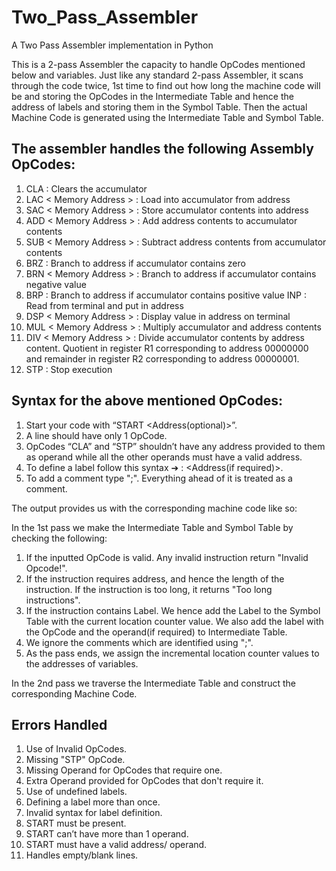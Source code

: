 # Two_Pass_Assembler
A Two Pass Assembler implementation in Python

This is a 2-pass Assembler the capacity to handle OpCodes mentioned below and variables. Just like any standard 2-pass Assembler, it scans through the code twice, 1st time to find out how long the machine code will be and storing the OpCodes in the Intermediate Table and hence the address of labels and storing them in the Symbol Table. Then the actual Machine Code is generated using the Intermediate Table and Symbol Table.

## The assembler handles the following Assembly OpCodes:

1. CLA : Clears the accumulator
2. LAC < Memory Address > : Load into accumulator from address
3. SAC < Memory Address > : Store accumulator contents into address
4. ADD < Memory Address > : Add address contents to accumulator contents
5. SUB < Memory Address > : Subtract address contents from accumulator contents 
6. BRZ <Memory Address> : Branch to address if accumulator contains zero
7. BRN < Memory Address > : Branch to address if accumulator contains negative value 
8. BRP <Memory Address> : Branch to address if accumulator contains positive value INP <Memory Address> : Read from terminal and put in address
9. DSP < Memory Address > : Display value in address on terminal
10. MUL < Memory Address > : Multiply accumulator and address contents
11. DIV < Memory Address > : Divide accumulator contents by address content. Quotient in register R1 corresponding to address 00000000 and remainder in register R2 corresponding to address 00000001.
12. STP : Stop execution

## Syntax for the above mentioned OpCodes:

1) Start your code with “START <Address(optional)>”.
2) A line should have only 1 OpCode.
3) OpCodes “CLA” and “STP” shouldn’t have any address provided to them as operand
while all the other operands must have a valid address.
4) To define a label follow this syntax ➔ <LabelName> : <OpCode> <Address(if
required)>.
5) To add a comment type ";". Everything ahead of it is treated as a comment.

The output provides us with the corresponding machine code like so:

In the 1st pass we make the Intermediate Table and Symbol Table by checking the following:

1) If the inputted OpCode is valid. Any invalid instruction return "Invalid Opcode!".
2) If the instruction requires address, and hence the length of the instruction. If the instruction is too long, it returns "Too long instructions".
3) If the instruction contains Label. We hence add the Label to the Symbol Table with the current location counter value. We also add the label with the OpCode and the operand(if required) to Intermediate Table.
4) We ignore the comments which are identified using ";".
5) As the pass ends, we assign the incremental location counter values to the addresses of variables.

In the 2nd pass we traverse the Intermediate Table and construct the corresponding Machine Code.

## Errors Handled

1) Use of Invalid OpCodes.
2) Missing "STP" OpCode.
3) Missing Operand for OpCodes that require one.
4) Extra Operand provided for OpCodes that don't require it.
5) Use of undefined labels.
6) Defining a label more than once.
7) Invalid syntax for label definition.
8) START must be present.
9) START can’t have more than 1 operand.
10) START must have a valid address/ operand.
11) Handles empty/blank lines.
